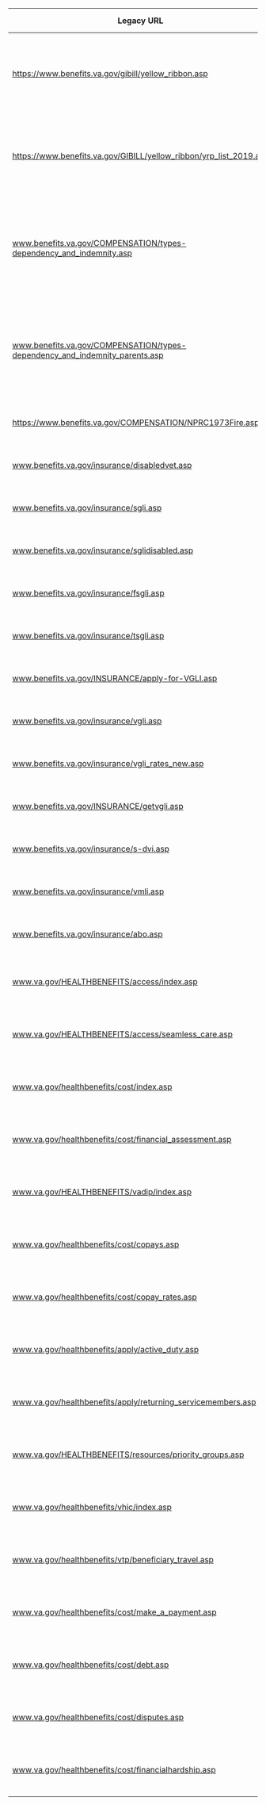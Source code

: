 Legacy URL  |  Redirect to  |  Stakeholders  |  Redirect date  |  Notes
---  |  ---  |  ---  |  ---  |  ---
https://www.benefits.va.gov/gibill/yellow_ribbon.asp | https://www.va.gov/education/about-gi-bill-benefits/post-9-11/yellow-ribbon-program/ | Misty Sweet, Sandy Tadeo, Adrianne Hooten, Lucas Tickner, Tammy Hurley | 12/11/19
https://www.benefits.va.gov/GIBILL/yellow_ribbon/yrp_list_2019.asp | https://www.va.gov/education/about-gi-bill-benefits/post-9-11/yellow-ribbon-program/ | Misty Sweet, Sandy Tadeo, Adrianne Hooten, Lucas Tickner, Tammy Hurley | 12/11/19 | Redirected to specific section of page
www.benefits.va.gov/COMPENSATION/types-dependency_and_indemnity.asp | www.va.gov/disability/dependency-indemnity-compensation/ | Misty Sweet, Sandy Tadeo, Adrianne Hooten, James LaPaglia, Alfreda Smith, Eric Lee, Brett Lee | 12/11/19 | 
www.benefits.va.gov/COMPENSATION/types-dependency_and_indemnity_parents.asp | www.va.gov/disability/dependency-indemnity-compensation/ | Misty Sweet, Sandy Tadeo, Adrianne Hooten, James LaPaglia, Alfreda Smith, Eric Lee, Brett Lee | 12/11/19 | 
https://www.benefits.va.gov/COMPENSATION/NPRC1973Fire.asp | https://www.va.gov/records/get-military-service-records/reconstruct-records/ | Misty Sweet, Sandy Tadeo, Adrianne Hooten | 12/19/19 | 
www.benefits.va.gov/insurance/disabledvet.asp | www.va.gov/life-insurance/options-eligibility/ | Misty Sweet, Sandy Tadeo, Adrianne Hooten | 01/06/20 | 
www.benefits.va.gov/insurance/sgli.asp | www.va.gov/life-insurance/options-eligibility/sgli/ | Misty Sweet, Sandy Tadeo, Adrianne Hooten | 01/06/20 | 
www.benefits.va.gov/insurance/sglidisabled.asp | www.va.gov/life-insurance/options-eligibility/sgli/ | Misty Sweet, Sandy Tadeo, Adrianne Hooten | 01/06/20 | 
www.benefits.va.gov/insurance/fsgli.asp | www.va.gov/life-insurance/options-eligibility/fsgli/ | Misty Sweet, Sandy Tadeo, Adrianne Hooten | 01/06/20 | 
www.benefits.va.gov/insurance/tsgli.asp | www.va.gov/life-insurance/options-eligibility/tsgli/ | Misty Sweet, Sandy Tadeo, Adrianne Hooten | 01/06/20 | 
www.benefits.va.gov/INSURANCE/apply-for-VGLI.asp | www.va.gov/life-insurance/options-eligibility/vgli/ | Misty Sweet, Sandy Tadeo, Adrianne Hooten | 01/06/20 | 
www.benefits.va.gov/insurance/vgli.asp | www.va.gov/life-insurance/options-eligibility/vgli/ | Misty Sweet, Sandy Tadeo, Adrianne Hooten | 01/06/20 | 
www.benefits.va.gov/insurance/vgli_rates_new.asp | www.va.gov/life-insurance/options-eligibility/vgli/ | Misty Sweet, Sandy Tadeo, Adrianne Hooten | 01/06/20 | 
www.benefits.va.gov/INSURANCE/getvgli.asp | www.va.gov/life-insurance/options-eligibility/vgli/ | Misty Sweet, Sandy Tadeo, Adrianne Hooten | 01/06/20 | 
www.benefits.va.gov/insurance/s-dvi.asp | www.va.gov/life-insurance/options-eligibility/s-dvi/ | Misty Sweet, Sandy Tadeo, Adrianne Hooten | 01/06/20 | 
www.benefits.va.gov/insurance/vmli.asp | www.va.gov/life-insurance/options-eligibility/vmli/ | Misty Sweet, Sandy Tadeo, Adrianne Hooten | 01/06/20 | 
www.benefits.va.gov/insurance/abo.asp | www.va.gov/life-insurance/totally-disabled-or-terminally-ill/ | Misty Sweet, Sandy Tadeo, Adrianne Hooten | 01/06/20 | 
www.va.gov/HEALTHBENEFITS/access/index.asp | www.va.gov/health-care/ | Jennifer Heiland-Luedtke, Jeffrey Grandon | 01/07/20 |
www.va.gov/HEALTHBENEFITS/access/seamless_care.asp | www.va.gov/health-care/about-va-health-benefits/where-you-go-for-care/ | Jennifer Heiland-Luedtke, Jeffrey Grandon | 01/07/20 |
www.va.gov/healthbenefits/cost/index.asp | www.va.gov/health-care/about-va-health-benefits/cost-of-care/ | Jennifer Heiland-Luedtke, Jeffrey Grandon | 01/07/20 |
www.va.gov/healthbenefits/cost/financial_assessment.asp | www.va.gov/health-care/about-va-health-benefits/cost-of-care/ | Jennifer Heiland-Luedtke, Jeffrey Grandon | 01/07/20 | 
www.va.gov/HEALTHBENEFITS/vadip/index.asp | www.va.gov/health-care/about-va-health-benefits/dental-care/dental-insurance-program | Jennifer Heiland-Luedtke, Jeffrey Grandon | 01/07/20 | 
www.va.gov/healthbenefits/cost/copays.asp | www.va.gov/health-care/copay-rates/ | Jennifer Heiland-Luedtke, Jeffrey Grandon | 01/07/20 | 
www.va.gov/healthbenefits/cost/copay_rates.asp | www.va.gov/health-care/copay-rates/ | Jennifer Heiland-Luedtke, Jeffrey Grandon | 01/07/20 | 
www.va.gov/healthbenefits/apply/active_duty.asp | www.va.gov/health-care/eligibility/active-duty/ | Jennifer Heiland-Luedtke, Jeffrey Grandon | 01/07/20 | 
www.va.gov/healthbenefits/apply/returning_servicemembers.asp | www.va.gov/health-care/eligibility/active-duty/ | Jennifer Heiland-Luedtke, Jeffrey Grandon | 01/07/20 | 
www.va.gov/HEALTHBENEFITS/resources/priority_groups.asp | www.va.gov/health-care/eligibility/priority-groups/ | Jennifer Heiland-Luedtke, Jeffrey Grandon | 01/07/20 | 
www.va.gov/healthbenefits/vhic/index.asp | www.va.gov/health-care/get-health-id-card/ | Jennifer Heiland-Luedtke, Jeffrey Grandon | 01/07/20 | 
www.va.gov/healthbenefits/vtp/beneficiary_travel.asp | www.va.gov/health-care/get-reimbursed-for-travel-pay/ | Jennifer Heiland-Luedtke, Jeffrey Grandon | 01/07/20 | 
www.va.gov/healthbenefits/cost/make_a_payment.asp | www.va.gov/health-care/pay-copay-bill/ | Jennifer Heiland-Luedtke, Jeffrey Grandon | 01/07/20 | 
www.va.gov/healthbenefits/cost/debt.asp | www.va.gov/health-care/pay-copay-bill/ | Jennifer Heiland-Luedtke, Jeffrey Grandon | 01/07/20 | 
www.va.gov/healthbenefits/cost/disputes.asp | www.va.gov/health-care/pay-copay-bill/dispute-charges/ | Jennifer Heiland-Luedtke, Jeffrey Grandon | 01/07/20 | 
www.va.gov/healthbenefits/cost/financialhardship.asp | www.va.gov/health-care/pay-copay-bill/financial-hardship/ | Jennifer Heiland-Luedtke, Jeffrey Grandon | 01/07/20 | 
